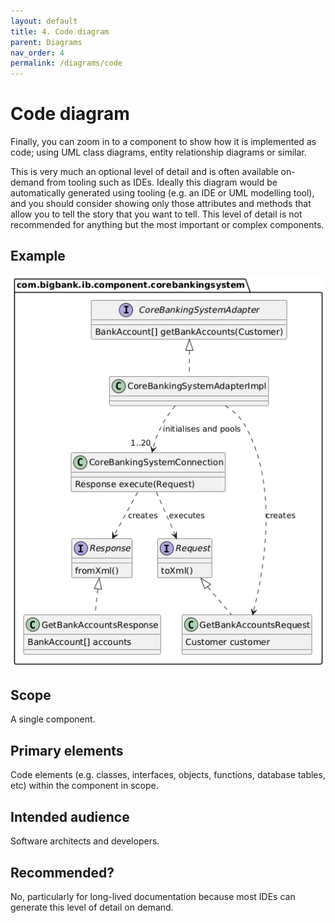```yaml
---
layout: default
title: 4. Code diagram
parent: Diagrams
nav_order: 4
permalink: /diagrams/code
---
```


# Code diagram

Finally, you can zoom in to a component to show how it is implemented as code; using UML class diagrams, entity
relationship diagrams or similar.

This is very much an optional level of detail and is often available on-demand from tooling such as IDEs. Ideally this
diagram would be automatically generated using tooling (e.g. an IDE or UML modelling tool), and you should consider
showing only those attributes and methods that allow you to tell the story that you want to tell. This level of detail
is not recommended for anything but the most important or complex components.

## Example

[![A code diagram](/images/examples/Code.png)](/images/examples/Code.png)

## Scope

A single component.

## Primary elements

Code elements (e.g. classes, interfaces, objects, functions, database tables, etc) within the component in scope.

## Intended audience

Software architects and developers.

## Recommended?

No, particularly for long-lived documentation because most IDEs can generate this level of detail on demand.